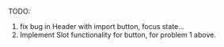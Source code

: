 TODO:

1. fix bug in Header with import button, focus state...
2. Implement Slot functionality for button, for problem 1 above.
